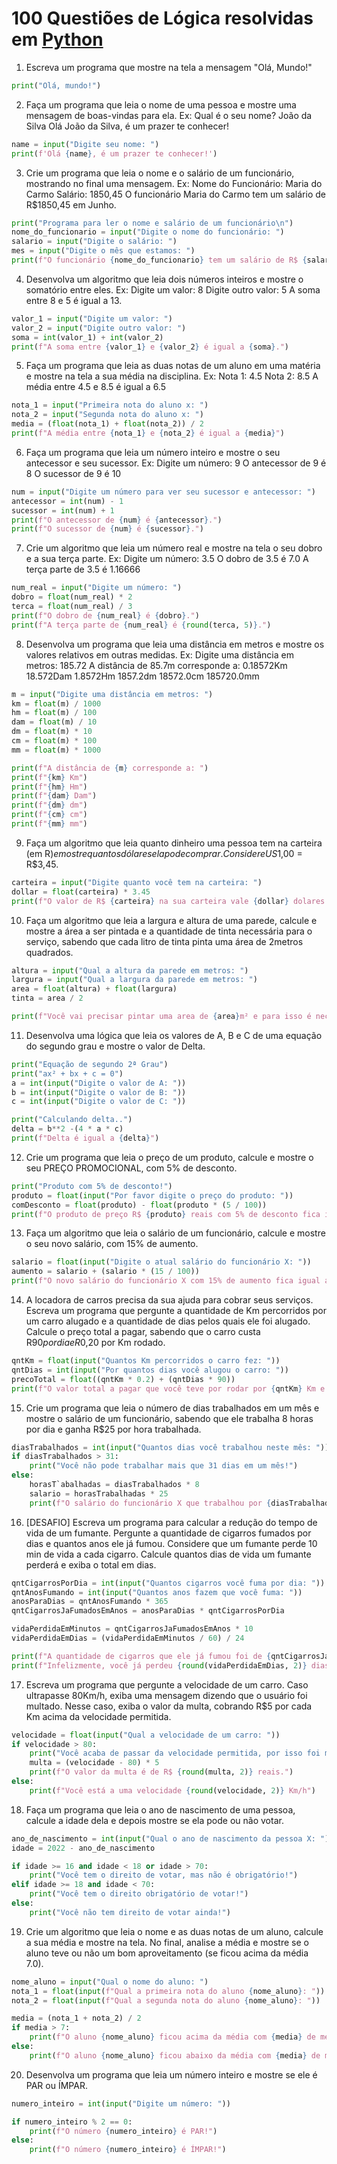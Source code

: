 # 100 Questiões de Lógica resolvidas em [Python]()

1. Escreva um programa que mostre na tela a mensagem "Olá, Mundo!"

```py
print("Olá, mundo!")
```

2. Faça um programa que leia o nome de uma pessoa e mostre uma mensagem de boas-vindas para ela. Ex:
   Qual é o seu nome? João da Silva
   Olá João da Silva, é um prazer te conhecer!

```py
name = input("Digite seu nome: ")
print(f'Olá {name}, é um prazer te conhecer!')
```

3. Crie um programa que leia o nome e o salário de um funcionário, mostrando no final uma mensagem. Ex:
   Nome do Funcionário: Maria do Carmo
   Salário: 1850,45
   O funcionário Maria do Carmo tem um salário de R$1850,45 em Junho.

```py
print("Programa para ler o nome e salário de um funcionário\n")
nome_do_funcionario = input("Digite o nome do funcionário: ")
salario = input("Digite o salário: ")
mes = input("Digite o mês que estamos: ")
print(f"O funcionário {nome_do_funcionario} tem um salário de R$ {salario} em {mes}.")
```

4. Desenvolva um algoritmo que leia dois números inteiros e mostre o somatório entre eles. Ex:
   Digite um valor: 8
   Digite outro valor: 5
   A soma entre 8 e 5 é igual a 13.

```py
valor_1 = input("Digite um valor: ")
valor_2 = input("Digite outro valor: ")
soma = int(valor_1) + int(valor_2)
print(f"A soma entre {valor_1} e {valor_2} é igual a {soma}.")
```

5. Faça um programa que leia as duas notas de um aluno em uma matéria e mostre na tela a sua média na disciplina. Ex:
   Nota 1: 4.5
   Nota 2: 8.5
   A média entre 4.5 e 8.5 é igual a 6.5

```py
nota_1 = input("Primeira nota do aluno x: ")
nota_2 = input("Segunda nota do aluno x: ")
media = (float(nota_1) + float(nota_2)) / 2
print(f"A média entre {nota_1} e {nota_2} é igual a {media}")
```

6. Faça um programa que leia um número inteiro e mostre o seu antecessor e seu sucessor. Ex:
   Digite um número: 9
   O antecessor de 9 é 8
   O sucessor de 9 é 10

```py
num = input("Digite um número para ver seu sucessor e antecessor: ")
antecessor = int(num) - 1
sucessor = int(num) + 1
print(f"O antecessor de {num} é {antecessor}.")
print(f"O sucessor de {num} é {sucessor}.")
```

7. Crie um algoritmo que leia um número real e mostre na tela o seu dobro e a sua terça parte. Ex:
   Digite um número: 3.5
   O dobro de 3.5 é 7.0
   A terça parte de 3.5 é 1.16666

```py
num_real = input("Digite um número: ")
dobro = float(num_real) * 2
terca = float(num_real) / 3
print(f"O dobro de {num_real} é {dobro}.")
print(f"A terça parte de {num_real} é {round(terca, 5)}.")
```

8. Desenvolva um programa que leia uma distância em metros e mostre os valores relativos em outras medidas. Ex:
   Digite uma distância em metros: 185.72
   A distância de 85.7m corresponde a:
   0.18572Km
   18.572Dam
   1.8572Hm
   1857.2dm
   18572.0cm
   185720.0mm

```py
m = input("Digite uma distância em metros: ")
km = float(m) / 1000
hm = float(m) / 100
dam = float(m) / 10
dm = float(m) * 10
cm = float(m) * 100
mm = float(m) * 1000

print(f"A distância de {m} corresponde a: ")
print(f"{km} Km")
print(f"{hm} Hm")
print(f"{dam} Dam")
print(f"{dm} dm")
print(f"{cm} cm")
print(f"{mm} mm")
```

9. Faça um algoritmo que leia quanto dinheiro uma pessoa tem na carteira (em R$) e mostre quantos dólares
   ela pode comprar. Considere US$1,00 = R$3,45.

```py
carteira = input("Digite quanto você tem na carteira: ")
dollar = float(carteira) * 3.45
print(f"O valor de R$ {carteira} na sua carteira vale {dollar} dolares.")
```

10. Faça um algoritmo que leia a largura e altura de uma parede, calcule e mostre a área a ser
    pintada e a quantidade de tinta necessária para o serviço, sabendo que cada litro de
    tinta pinta uma área de 2metros quadrados.

```py
altura = input("Qual a altura da parede em metros: ")
largura = input("Qual a largura da parede em metros: ")
area = float(altura) + float(largura)
tinta = area / 2

print(f"Você vai precisar pintar uma area de {area}m² e para isso é necessário {round(tinta)}L de tinta.")
```

11. Desenvolva uma lógica que leia os valores de A, B e C de uma equação do segundo grau e mostre o valor de Delta.

```py
print("Equação de segundo 2ª Grau")
print("ax² + bx + c = 0")
a = int(input("Digite o valor de A: "))
b = int(input("Digite o valor de B: "))
c = int(input("Digite o valor de C: "))

print("Calculando delta..")
delta = b**2 -(4 * a * c)
print(f"Delta é igual a {delta}")
```

12. Crie um programa que leia o preço de um produto, calcule e mostre o seu PREÇO PROMOCIONAL, com 5% de desconto.

```py
print("Produto com 5% de desconto!")
produto = float(input("Por favor digite o preço do produto: "))
comDesconto = float(produto) - float(produto * (5 / 100))
print(f"O produto de preço R$ {produto} reais com 5% de desconto fica igual a: R$ {comDesconto} reais")
```

13. Faça um algoritmo que leia o salário de um funcionário, calcule e mostre o seu novo salário, com 15% de aumento.

```py
salario = float(input("Digite o atual salário do funcionário X: "))
aumento = salario + (salario * (15 / 100))
print(f"O novo salário do funcionário X com 15% de aumento fica igual a R$ {aumento} reais.")
```

14. A locadora de carros precisa da sua ajuda para cobrar seus serviços. Escreva um programa que pergunte a quantidade de Km percorridos por um carro alugado e a quantidade de dias pelos quais ele foi alugado. Calcule o preço total a pagar, sabendo que o carro custa R$90 por dia e R$0,20 por Km rodado.

```py
qntKm = float(input("Quantos Km percorridos o carro fez: "))
qntDias = int(input("Por quantos dias você alugou o carro: "))
precoTotal = float((qntKm * 0.2) + (qntDias * 90))
print(f"O valor total a pagar que você teve por rodar por {qntKm} Km e alugado por {qntDias} dias foi de R$ {precoTotal} reais")
```

15. Crie um programa que leia o número de dias trabalhados em um mês e mostre o salário de um funcionário, sabendo que ele trabalha 8 horas por dia e ganha R$25 por hora trabalhada.

```py
diasTrabalhados = int(input("Quantos dias você trabalhou neste mês: "))
if diasTrabalhados > 31:
    print("Você não pode trabalhar mais que 31 dias em um mês!")
else:
    horasT`abalhadas = diasTrabalhados * 8
    salario = horasTrabalhadas * 25
    print(f"O salário do funcionário X que trabalhou por {diasTrabalhados} dias foi de R$ {salario} reais.")
```

16. [DESAFIO] Escreva um programa para calcular a redução do tempo de vida de um fumante. Pergunte a quantidade de cigarros fumados por dias e quantos anos ele já fumou. Considere que um fumante perde 10 min de vida a cada cigarro. Calcule quantos dias de vida um fumante perderá e exiba o total em dias.

```py
qntCigarrosPorDia = int(input("Quantos cigarros você fuma por dia: "))
qntAnosFumando = int(input("Quantos anos fazem que você fuma: "))
anosParaDias = qntAnosFumando * 365
qntCigarrosJaFumadosEmAnos = anosParaDias * qntCigarrosPorDia

vidaPerdidaEmMinutos = qntCigarrosJaFumadosEmAnos * 10
vidaPerdidaEmDias = (vidaPerdidaEmMinutos / 60) / 24

print(f"A quantidade de cigarros que ele já fumou foi de {qntCigarrosJaFumadosEmAnos}")
print(f"Infelizmente, você já perdeu {round(vidaPerdidaEmDias, 2)} dias de vida fumando {qntCigarrosPorDia} cigarros por dia, por {qntAnosFumando} anos.")
```

17. Escreva um programa que pergunte a velocidade de um carro. Caso ultrapasse 80Km/h, exiba uma mensagem dizendo que o usuário foi multado. Nesse caso, exiba o valor da multa, cobrando R$5 por cada Km acima da velocidade permitida.

```py
velocidade = float(input("Qual a velocidade de um carro: "))
if velocidade > 80:
    print("Você acaba de passar da velocidade permitida, por isso foi multado!")
    multa = (velocidade - 80) * 5
    print(f"O valor da multa é de R$ {round(multa, 2)} reais.")
else:
    print(f"Você está a uma velocidade {round(velocidade, 2)} Km/h")
```

18. Faça um programa que leia o ano de nascimento de uma pessoa, calcule a idade dela e depois mostre se ela pode ou não votar.

```py
ano_de_nascimento = int(input("Qual o ano de nascimento da pessoa X: "))
idade = 2022 - ano_de_nascimento

if idade >= 16 and idade < 18 or idade > 70:
    print("Você tem o direito de votar, mas não é obrigatório!")
elif idade >= 18 and idade < 70:
    print("Você tem o direito obrigatório de votar!")
else:
    print("Você não tem direito de votar ainda!")
```

19. Crie um algoritmo que leia o nome e as duas notas de um aluno, calcule a sua média e mostre na tela. No final, analise a média e mostre se o aluno teve ou não um bom aproveitamento (se ficou acima da média 7.0).

```py
nome_aluno = input("Qual o nome do aluno: ")
nota_1 = float(input(f"Qual a primeira nota do aluno {nome_aluno}: "))
nota_2 = float(input(f"Qual a segunda nota do aluno {nome_aluno}: "))

media = (nota_1 + nota_2) / 2
if media > 7:
    print(f"O aluno {nome_aluno} ficou acima da média com {media} de média.")
else:
    print(f"O aluno {nome_aluno} ficou abaixo da média com {media} de média.")
```

20. Desenvolva um programa que leia um número inteiro e mostre se ele é PAR ou ÍMPAR.

```py
numero_inteiro = int(input("Digite um número: "))

if numero_inteiro % 2 == 0:
    print(f"O número {numero_inteiro} é PAR!")
else:
    print(f"O número {numero_inteiro} é ÍMPAR!")
```
